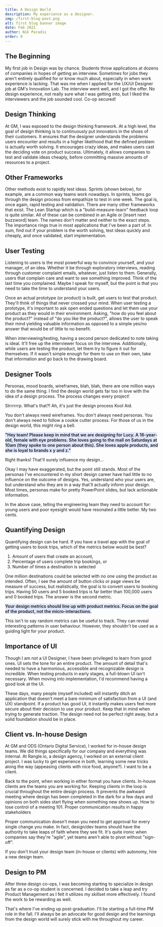 ```yaml
---
title: A Design World
description: My experience as a designer.
img: /first-blog-post.png
alt: first blog banner image
date: Feb 2021
author: Nik Paradis
order: 0
---
```


## The Beginning

My first job in Design was by chance. Students throw applications at dozens of companies in hopes of getting an interview. Sometimes for jobs they aren't entirely qualified for or know much about, especially in when work experience is lacking. That was me when I applied for the UX/UI Designer job at GM's Innovation Lab. The interview went well, and I got the offer. No design experience, not really sure what I was getting into, but I liked the interviewers and the job sounded cool. Co-op secured!

## Design Thinking

At GM, I was exposed to the design thinking framework. At a high level, the goal of design thinking is to continuously put innovators in the shoes of their customers. It ensures that the designer understands the problems users encounter and results in a higher likelihood that the defined problem is actually worth solving.
<v-img class="rounded-xl shadow-md zoom my-7 data-zoomable" src="/blogImages/designThinking.png" id="zoom-default" alt="Photo"></v-img>
It encourages crazy ideas, and makes users cast the deciding vote on product success. Ultimately, it allows companies to test and validate ideas cheaply, before committing massive amounts of resources to a project.

## Other Frameworks

Other methods exist to rapidly test ideas. Sprints (shown below), for example, are a common way teams work nowadays. In sprints, teams go through the design process from empathize to test in one week. The goal is, once again, rapid testing and validation.
<v-img class="my-8 rounded-xl shadow-md zoom my-7 data-zoomable" src="/blogImages/sprint.png" alt="Photo"></v-img>
There are many other frameworks that exist. The Lean Startup which is a "build-measure-learn" feedback loop is quite similar. All of these can be combined in an Agile or [insert next buzzword] team. The names don't matter and neither to the exact steps. The importance rings true in most applications that I've been a part of. In sum, find out if your problem is the worth solving, test ideas quickly and cheaply, and once validated, start implementation.

## User Testing

Listening to users is the most powerful way to convince yourself, and your manager, of an idea. Whether it be through exploratory interviews, reading through customer complaint emails, whatever, just listen to them. Generally, users that complain care and want to see something improved. Think of the last time you complained. Maybe I speak for myself, but the point is that you need to take the time to understand your users.

Once an actual prototype (or product) is built, get users to test that product. They'll think of things that never crossed your mind. When user testing a prototype, it's important to ask open ended questions and let them use your product as they would in their environment. Asking, "how do you feel about the product?" instead of "do you like the product?", allows the user to speak their mind yielding valuable information as opposed to a simple yes/no answer that would be of little to no benefit.

When interviewing/testing, having a second person dedicated to note taking is ideal. It'll free up the interviewer focus on the interview. Additionally, while users are testing the product, let them try to figure it out for themselves. If it wasn't simple enough for them to use on their own, take that information and go back to the drawing board.

## Designer Tools

Personas, mood boards, wireframes, blah, blah, there are one million ways to do the same thing. I find the design world gets far too in love with the idea of a design process. The process changes every project!

Slrrrrrrp. What's that?! Ah, it's just the design process Kool Aid.

You don't always need wireframes. You don't always need personas. You don't always need to follow a cookie cutter process. For those of us in the design world, this might ring a bell.

<span style="background-color: #E0E7FF; font-weight: 600">"Hey team! Please keep in mind that we are designing for Lucy. A 16-year-old, female with eye problems. She loves going to the mall on Saturdays at 10am (they spoke to one person about this). She loves apple products, and she is loyal to brands x y and z."</span>

Right thanks! That'll surely influence my design...

Okay I may have exaggerated, but the point still stands. Most of the personas I've encountered in my short design career have had little to no influence on the outcome of designs. Yes, understand who your users are, but understand who they are in a way that'll actually inform your design. Most times, personas make for pretty PowerPoint slides, but lack actionable information.

In the above case, telling the engineering team they need to account for: young users and poor eyesight would have resonated a little better. My two cents.

## Quantifying Design

Quantifying design can be hard. If you have a travel app with the goal of getting users to book trips, which of the metrics below would be best?

1. Amount of users that create an account,
2. Percentage of users complete trip bookings, or
3. Number of times a destination is selected

One million destinations could be selected with no one using the product as intended. Often, I see the amount of button clicks or page views be measure of success, but realistically, the goal is to convert users to booking trips. Having 50 users and 5 booked trips is far better than 100,000 users and 0 booked trips. The answer is the second metric.

<span style="background-color: #E0E7FF; font-weight: 600">Your design metrics should line up with product metrics. Focus on the goal of the product, not the micro-interactions. </span>

This isn't to say random metrics can be useful to track. They can reveal interesting patterns in user behaviour. However, they shouldn't be used as a guiding light for your product.

## Importance of UI

Though I am not a UI Designer, I have been privileged to learn from good ones. UI sets the tone for an entire product. The amount of detail that's needed to have a harmonious, accessible and recognizable design is incredible. When testing products in early stages, a full-blown UI isn't necessary. When moving into implementation, I'd recommend having a good look at the UI.

These days, many people (myself included) will instantly ditch an application that doesn't meet a bare minimum of satisfaction from a UI (and UX) standpoint. If a product has good UI, it instantly makes users feel more secure about their decision to use your product. Keep that in mind when trying to generate traction. The design need not be perfect right away, but a solid foundation should be in place.

## Client vs. In-house Design

At GM and ODS (Ontario Digital Service), I worked for in-house design teams. We did things specifically for our company and everything was internal. At Rangle.io, a design agency, I worked on an external client project. I was lucky to get experience in both, learning some new tricks along the way (appeasing clients with nice food, anyone?). I want to be a client.

Back to the point, when working in either format you have clients. In-house clients are the teams you are working for. Keeping clients in the loop is crucial throughout the entire design process. It prevents the awkward meeting where design has been completed in the dark for a few days and opinions on both sides start flying when something new shows up. How to lose control of a meeting 101. Proper communication results in happy stakeholders

Proper communication doesn't mean you need to get approval for every single change you make. In fact, design/dev teams should have the authority to take leaps of faith where they see fit. It's quite ironic when companies say they're "agile", yet teams aren't able to pivot without "sign-off".

If you don't trust your design team (in-house or clients) with autonomy, hire a new design team.

## Design to PM

After three design co-ops, I was becoming starting to specialize in design as far as a co-op student is concerned. I decided to take a leap and try Product Management as I felt it utilizes my skillset more effectively. I found the work to be rewarding as well.

That's where I've ending up post-graduation. I'll be starting a full-time PM role in the fall. I'll always be an advocate for good design and the learnings from the design world will surely stick with me throughout my career.
